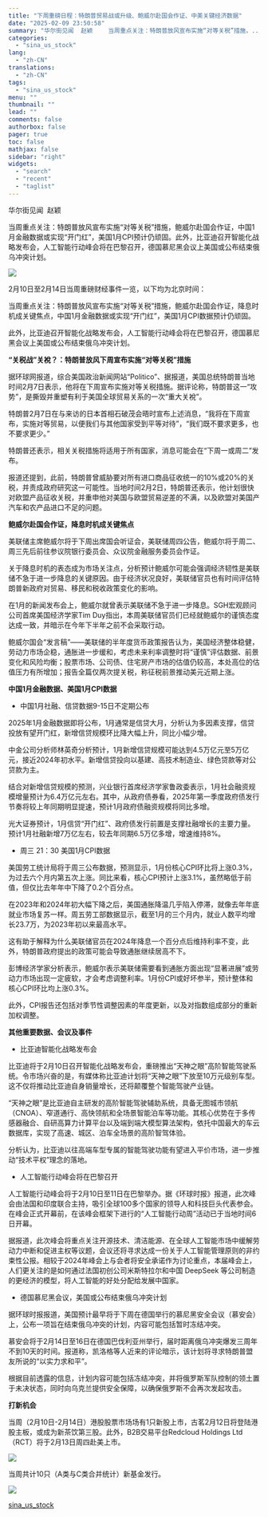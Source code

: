 ```yaml
---
title: "下周重磅日程：特朗普贸易战或升级、鲍威尔赴国会作证、中美关键经济数据"
date: "2025-02-09 23:50:58"
summary: "华尔街见闻  赵颖 　　当周重点关注：特朗普放风宣布实施“对等关税”措施，..."
categories:
  - "sina_us_stock"
lang:
  - "zh-CN"
translations:
  - "zh-CN"
tags:
  - "sina_us_stock"
menu: ""
thumbnail: ""
lead: ""
comments: false
authorbox: false
pager: true
toc: false
mathjax: false
sidebar: "right"
widgets:
  - "search"
  - "recent"
  - "taglist"
---
```


华尔街见闻  赵颖

当周重点关注：特朗普放风宣布实施“对等关税”措施，鲍威尔赴国会作证，中国1月金融数据或实现“开门红”，美国1月CPI预计仍顽固。此外，比亚迪召开智能化战略发布会，人工智能行动峰会将在巴黎召开，德国慕尼黑会议上美国或公布结束俄乌冲突计划。

![](//n.sinaimg.cn/finance/crawl/119/w550h1969/20250209/e9a0-e5a5a9482873d17b447a375a2800bc41.png)

2月10日至2月14日当周重磅财经事件一览，以下均为北京时间：

当周重点关注：特朗普放风宣布实施“对等关税”措施，鲍威尔赴国会作证，降息时机成关键焦点，中国1月金融数据或实现“开门红”，美国1月CPI数据预计仍顽固。

此外，比亚迪召开智能化战略发布会，人工智能行动峰会将在巴黎召开，德国慕尼黑会议上美国或公布结束俄乌冲突计划。

**“关税战”关裞？：特朗普放风下周宣布实施“对等关税”措施**

据环球网报道，综合美国政治新闻网站“Politico”、据报道，美国总统特朗普当地时间2月7日表示，他将在下周宣布实施对等关税措施。据评论称，特朗普这一“攻势”，是撕毁并重塑有利于美国全球贸易关系的一次“重大关裞”。

特朗普2月7日在与来访的日本首相石破茂会晤时宣布上述消息，“我将在下周宣布，实施对等贸易，以便我们与其他国家受到平等对待”，“我们既不要求更多，也不要求更少。”

特朗普还表示，相关关税措施将适用于所有国家，消息可能会在“下周一或周二”发布。

报道还提到，此前，特朗普曾威胁要对所有进口商品征收统一的10%或20%的关税，并责成政府研究这一可能性。当地时间2月2日，特朗普还表示，他计划很快对欧盟产品征收关税，并重申他对美国与欧盟贸易逆差的不满，以及欧盟对美国产汽车和农产品进口不足的问题。

**鲍威尔赴国会作证，降息时机成关键焦点**

美联储主席鲍威尔将于下周出席国会听证会，美联储周四公告，鲍威尔将于周二、周三先后前往参议院银行委员会、众议院金融服务委员会作证。

关于降息时机的表态成为市场关注点，分析预计鲍威尔可能会强调经济韧性是美联储不急于进一步降息的关键原因。由于经济状况良好，美联储官员也有时间评估特朗普新政府对贸易、移民和税收政策变化的影响。

在1月的新闻发布会上，鲍威尔就曾表示美联储不急于进一步降息。SGH宏观顾问公司首席美国经济学家Tim Duy指出，本周美联储官员们已经就鲍威尔的谨慎态度达成一致，并暗示在今年下半年之前不会采取行动。

鲍威尔国会“发言稿”——美联储的半年度货币政策报告认为，美国经济整体稳健，劳动力市场企稳，通胀进一步缓和，考虑未来利率调整时将“谨慎”评估数据、前景变化和风险均衡；股票市场、公司债、住宅房产市场的估值仍较高，本处高位的估值压力有所增加；报告全篇仅两次提关税，称征税前景推动美元近期上涨。

**中国1月金融数据、美国1月CPI数据**

* 中国1月社融、信贷数据9-15日不定期公布

2025年1月金融数据即将公布，1月通常是信贷大月，分析认为多因素支撑，信贷投放有望开门红，新增信贷规模环比降大幅上升，同比小幅少增。

中金公司分析师林英奇分析预计，1月新增信贷规模可能达到4.5万亿元至5万亿元，接近2024年初水平。新增信贷投向以基建、高技术制造业、绿色贷款等对公贷款为主。

结合对新增信贷规模的预测，兴业银行首席经济学家鲁政委表示，1月社会融资规模增量预计为6.4万亿元左右。其中，从政府债券看，2025年第一季度政府债发行节奏将较上年同期明显提速，预计1月政府债融资规模将同比多增。

光大证券预计，1月信贷“开门红”、政府债发行前置是支撑社融增长的主要力量。预计1月社融新增7万亿左右，较去年同期6.5万亿多增，增速维持8%。

* 周三 21：30 美国1月CPI数据

美国劳工统计局将于周三公布数据，预测显示，1月份核心CPI环比将上涨0.3%，为过去六个月内第五次上涨。同比来看，核心CPI预计上涨3.1%，虽然略低于前值，但仅比去年年中下降了0.2个百分点。

在2023年和2024年初大幅下降之后，美国通胀降温几乎陷入停滞，就像去年年底就业市场复苏一样。周五劳工部数据显示，截至1月的三个月内，就业人数平均增长23.7万，为2023年初以来最高水平。

这有助于解释为什么美联储官员在2024年降息一个百分点后维持利率不变，此外，特朗普政府提出的政策可能会导致通胀继续居高不下。

彭博经济学家分析表示，鲍威尔表示美联储需要看到通胀方面出现“显著进展”或劳动力市场出现一定疲软，才会考虑调整利率。1月份CPI或好坏参半，预计整体和核心CPI环比均上涨0.3%。

此外，CPI报告还包括对季节性调整因素的年度更新，以及对指数组成部分的重新加权调整。

**其他重要数据、会议及事件**

* 比亚迪智能化战略发布会

比亚迪将于2月10日召开智能化战略发布会，重磅推出“天神之眼”高阶智能驾驶系统。令市场兴奋的是，有媒体称比亚迪计划将“天神之眼”下放至10万元级别车型。这不仅将推动比亚迪自身销量增长，还将颠覆整个智能驾驶产业链。

“天神之眼”是比亚迪自主研发的高阶智能驾驶辅助系统，具备无图城市领航（CNOA）、窄道通行、高快领航和全场景智能泊车等功能。其核心优势在于多传感器融合、自研高算力计算平台以及端到端大模型算法架构，依托中国最大的车云数据库，实现了高速、城区、泊车全场景的高阶智驾体验。

分析认为，比亚迪以往高端车型专属的智能驾驶功能有望进入平价市场，进一步推动“技术平权”理念的落地。

* 人工智能行动峰会将在巴黎召开

人工智能行动峰会将于2月10日至11日在巴黎举办。据《环球时报》报道，此次峰会由法国和印度联合主持，吸引全球100多个国家的领导人和科技巨头代表参会。在峰会正式开幕前，在该峰会框架下进行的“人工智能行动周”活动已于当地时间6日开幕。

据报道，此次峰会将重点关注开源技术、清洁能源、在全球人工智能市场中缓解劳动力中断和促进主权等议题，会议还将寻求达成一份关于人工智能管理原则的非约束性公报。相较于2024年峰会上与会者将安全承诺作为讨论重点，本届峰会上，人们更关注的是如何通过法国初创公司米斯特拉尔和中国 DeepSeek 等公司制造的更经济的模型，将人工智能的好处分配给发展中国家。

* 德国慕尼黑会议，美国或公布结束俄乌冲突计划

据环球时报报道，美国预计最早将于下周在德国举行的慕尼黑安全会议（慕安会）上，公布一项旨在结束俄乌冲突的计划，内容可能包括暂时冻结冲突。

慕安会将于2月14日至16日在德国巴伐利亚州举行，届时距离俄乌冲突爆发三周年不到10天的时间。报道称，凯洛格等人近来的评论暗示，该计划将寻求特朗普盟友所说的“以实力求和平”。

根据目前透露的信息，计划内容可能包括冻结冲突，并将俄罗斯军队控制的领土置于未决状态，同时向乌克兰提供安全保障，以确保俄罗斯不会再次发起攻击。

**打新机会**

当周（2月10日-2月14日）港股股票市场场有1只新股上市，古茗2月12日将登陆港股主板，或成为新茶饮第三股。此外，B2B交易平台Redcloud Holdings Ltd （RCT）将于2月13日周四赴美上市。

![](//n.sinaimg.cn/finance/crawl/305/w550h555/20250209/7acf-a09ff0ac30f9d235a091c234cc397166.png)

当周共计10只（A类与C类合并统计）新基金发行。

![](//n.sinaimg.cn/finance/crawl/194/w550h444/20250209/ac9f-86f3b5f6da89ccbd64518fda196f2a5c.png)

[sina_us_stock](https://finance.sina.com.cn/stock/usstock/c/2025-02-09/doc-ineixfvw4334870.shtml)
